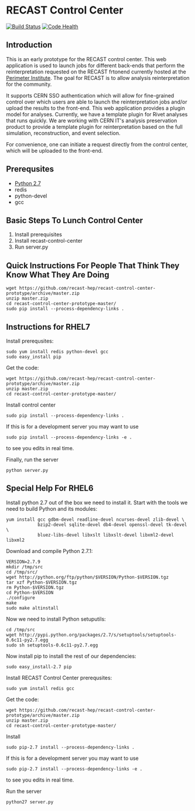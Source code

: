 # RECAST Control Center

[![Build Status](https://travis-ci.org/recast-hep/recast-control-center-prototype.svg?branch=master)](https://travis-ci.org/recast-hep/recast-control-center-prototype)
[![Code Health](https://landscape.io/github/recast-hep/recast-control-center-prototype/master/landscape.svg?style=flat)](https://landscape.io/github/recast-hep/recast-control-center-prototype/master)

## Introduction
This is an early prototype for the RECAST control center. This web application is used to launch jobs for different back-ends that perform the reinterpretation requested on the RECAST frtonend currently hosted at the [Perimeter Institute](http://recast.perimeterinstitute.ca). The goal for RECAST is to allow analysis reinterpretation for the community. 

It supports CERN SSO authentication which will allow for fine-grained control over which users are able to launch the reinterpretation jobs and/or upload the results to the front-end. This web application provides a plugin model for analyses. Currently, we have a template plugin for Rivet analyses that runs quickly. We are working with CERN IT's analysis preservation product to provide a template plugin for reinterpretation based on the full simulation, reconstruction, and event selection.

For convenience, one can initiate a request directly from the control center, which will be uploaded to the front-end.

## Prerequsites

* [Python 2.7](http://www.python.org/)
* redis
* python-devel
* gcc

## Basic Steps To Lunch Control Center

1. Install prerequisites
2. Install recast-control-center
3. Run server.py

## Quick Instructions For People That Think They Know What They Are Doing

```
wget https://github.com/recast-hep/recast-control-center-prototype/archive/master.zip
unzip master.zip
cd recast-control-center-prototype-master/
sudo pip install --process-dependency-links .
```

## Instructions for RHEL7

Install prerequsites:
```
sudo yum install redis python-devel gcc
sudo easy_install pip
```

Get the code:
```
wget https://github.com/recast-hep/recast-control-center-prototype/archive/master.zip
unzip master.zip
cd recast-control-center-prototype-master/
```

Install control center
```
sudo pip install --process-dependency-links .
```
If this is for a development server you may want to use
```
sudo pip install --process-dependency-links -e .
```
to see you edits in real time.

Finally, run the server
```
python server.py
```

## Special Help For RHEL6
Install python 2.7 out of the box we need to install it. Start with the tools we need to build Python and its modules:

```
yum install gcc gdbm-devel readline-devel ncurses-devel zlib-devel \
            bzip2-devel sqlite-devel db4-devel openssl-devel tk-devel \
            bluez-libs-devel libxslt libxslt-devel libxml2-devel libxml2
````

Download and compile Python 2.7.1:

```
VERSION=2.7.9
mkdir /tmp/src 
cd /tmp/src/
wget http://python.org/ftp/python/$VERSION/Python-$VERSION.tgz
tar xzf Python-$VERSION.tgz
rm Python-$VERSION.tgz
cd Python-$VERSION 
./configure
make
sudo make altinstall
```

Now we need to install Python setuputils:

```
cd /tmp/src
wget http://pypi.python.org/packages/2.7/s/setuptools/setuptools-0.6c11-py2.7.egg
sudo sh setuptools-0.6c11-py2.7.egg
```

Now install pip to install the rest of our dependencies:

```
sudo easy_install-2.7 pip
```

Install RECAST Control Center prerequsites:
```
sudo yum install redis gcc
```

Get the code:
```
wget https://github.com/recast-hep/recast-control-center-prototype/archive/master.zip
unzip master.zip
cd recast-control-center-prototype-master/
```

Install
```
sudo pip-2.7 install --process-dependency-links .
```
If this is for a development server you may want to use
```
sudo pip-2.7 install --process-dependency-links -e .
```
to see you edits in real time.

Run the server
```
python27 server.py
```
